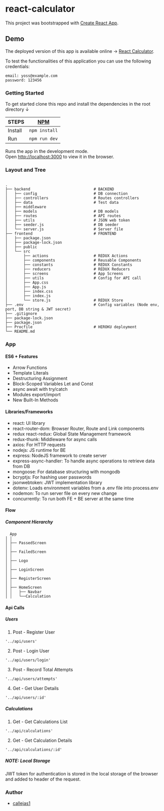 # react-calculator

This project was bootstrapped with [Create React App](https://github.com/facebook/create-react-app).

## Demo

The deployed version of this app is available online → [React Calculator](https://react-calculator-quiz.herokuapp.com/login).

To test the functionalities of this application you can use the following credentials:

```
email: yoss@example.com
password: 123456
```

### Getting Started

To get started clone this repo and install the dependencies in the root directory ↓

| STEPS   | [NPM](https://www.npmjs.com/)     |
| ------- | --------------------------------- | 
| Install |`npm install`                      |
| Run     |`npm run dev`                      |

Runs the app in the development mode.<br />
Open [http://localhost:3000](http://localhost:3000) to view it in the browser.

### Layout and Tree

```

.
├── backend                            # BACKEND
│   ├── config                         # DB connection   
│   ├── controllers                    # Routes controllers
│   ├── data                           # Test data
│   ├── middleware
│   ├── models                         # DB models
│   ├── routes                         # API routes
│   ├── utils                          # JSON web token
│   ├── seeder.js                      # DB seeder
│   └── server.js                      # Server file
├── frontend                           # FRONTEND
│   ├── package.json
│   ├── package-lock.json
│   ├── public
│   └── src
│       ├── actions                    # REDUX Actions                       
│       ├── components                 # Reusable Components
│       ├── constants                  # REDUX Constants                       
│       ├── reducers                   # REDUX Reducers                       
│       ├── screens                    # App Screens
│       ├── utils                      # Config for API call 
│       ├── App.css
│       ├── App.js
│       ├── index.css
│       ├── index.js                       
│       └── store.js                   # REDUX Store
├── .env                               # Config variables (Node env, port, DB string & JWT secret)
├── .gitignore
├── package-lock.json
├── package.json
├── Procfile                           # HEROKU deployment
└── README.md

```
### App

#### ES6 + Features

- Arrow Functions
- Template Literals
- Destructuring Assignment
- Block-Scoped Variables Let and Const
- async await with try/catch
- Modules export/import
- New Built-In Methods

#### Libraries/Frameworks

- react: UI library
- react-router-dom: Browser Router, Route and Link components
- redux react-redux: Global State Management framework
- redux-thunk: Middleware for async calls
- axios: For HTTP requests
- nodejs: JS runtime for BE
- express: NodeJS framework to create server
- express-async-handler: To handle async operations to retrieve data from DB
- mongoose: For database structuring with mongodb
- bcryptjs: For hashing user passwords
- jsonwebtoken: JWT implementation library
- dotenv: Loads environment variables from a .env file into process.env
- nodemon: To run server file on every new change
- concurrently: To run both FE + BE server at the same time

#### Flow

##### Component Hierarchy

```
  App
│ │
│ ├── PassedScreen
│ │
│ ├── FailedScreen
│ │
│ ├── Logo
│ │
│ ├── LoginScreen
│ │
│ ├── RegisterScreen
│ │
│ ├── HomeScreen
│ │   ├── Navbar
│ │   └──Calculation
```

#### Api Calls

##### Users

1. Post - Register User

```
'../api/users'

```

2. Post - Login User

```
'../api/users/login'

```

3. Post - Record Total Attempts

```
'../api/users/attempts'

```

4. Get - Get User Details

```
'../api/users/:id'

```


##### Calculations

1. Get - Get Calculations List

```
'../api/calculations'

```

2. Get - Get Calculation Details

```
'../api/calculations/:id'

```

##### NOTE: Local Storage

JWT token for authentication is stored in the local storage of the browser and added to header of the request.

### Author

- [callejas1](https://github.com/callejas1)
